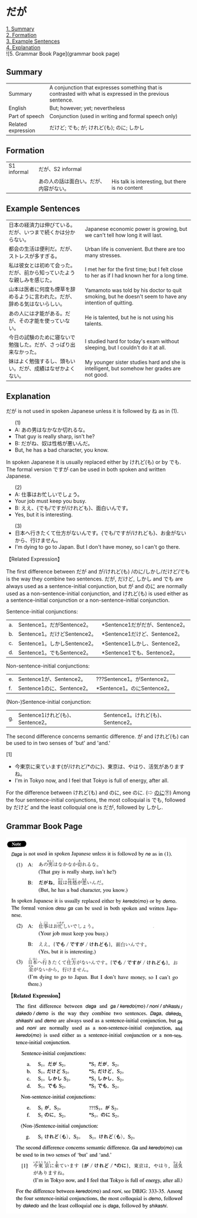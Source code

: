 # だが

[1. Summary](#summary)<br>
[2. Formation](#formation)<br>
[3. Example Sentences](#example-sentences)<br>
[4. Explanation](#explanation)<br>
![5. Grammar Book Page](grammar book page)<br>


## Summary

<table><tr>   <td>Summary</td>   <td>A conjunction that expresses something that is contrasted with what is expressed in the previous sentence.</td></tr><tr>   <td>English</td>   <td>But; however; yet; nevertheless</td></tr><tr>   <td>Part of speech</td>   <td>Conjunction (used in writing and formal speech only)</td></tr><tr>   <td>Related expression</td>   <td>だけど; でも; が; けれど(も); のに; しかし</td></tr></table>

## Formation

<table class="table"> <tbody><tr class="tr head"> <td class="td"><span class="bold"><span>S1 informal</span></span></td> <td class="td"><span class="concept">だが</span><span>、</span><span>S2 informal</span></td> <td class="td"><span>&nbsp;</span></td> </tr> <tr class="tr"> <td class="td"><span>&nbsp;</span></td> <td class="td"><span>あの人の話は面白い。<span class="concept">だが</span>、内容がない。</span> </td> <td class="td"><span>His talk is interesting, but    there is no content</span></td> </tr> </tbody></table>

## Example Sentences

<table><tr>   <td>日本の経済力は伸びている。だが、いつまで続くかは分からない。</td>   <td>Japanese economic power is growing, but we can't tell how long it will last.</td></tr><tr>   <td>都会の生活は便利だ。だが、ストレスが多すぎる。</td>   <td>Urban life is convenient. But there are too many stresses.</td></tr><tr>   <td>私は彼女とは初めて会った。だが、前から知っていたような親しみを感じた。</td>   <td>I met her for the first time; but I felt close to her as if I had known her for a long time.</td></tr><tr>   <td>山本は医者に何度も煙草を辞めるように言われた。だが、辞める気はないらしい。</td>   <td>Yamamoto was told by his doctor to quit smoking, but he doesn't seem to have any intention of quitting.</td></tr><tr>   <td>あの人には才能がある。だが、その才能を使っていない。</td>   <td>He is talented, but he is not using his talents.</td></tr><tr>   <td>今日の試験のために寝ないで勉強した。だが、さっぱり出来なかった。</td>   <td>I studied hard for today's exam without sleeping, but I couldn't do it at all.</td></tr><tr>   <td>妹はよく勉強するし、頭もいい。だが、成績はなぜかよくない。</td>   <td>My younger sister studies hard and she is intelligent, but somehow her grades are not good.</td></tr></table>

## Explanation

<p><span class="cloze">だが</span> is not used in spoken Japanese unless it is followed by ね as in (1).</p>  <ul>(1) <li>A: あの男はなかなか切れるな。</li> <li>That guy is really sharp, isn't he?</li> <div class="divide"></div> <li>B: <span class="cloze">だが</span>ね、奴は性格が悪いんだ。</li> <li>But, he has a bad character, you know.</li> </ul>  <p>In spoken Japanese it is usually replaced either by けれど(も) or by でも. The formal version ですが can be used in both spoken and written Japanese.</p>  <ul>(2) <li>A: 仕事はお忙しいでしょう。</li> <li>Your job must keep you busy.</li> <div class="divide"></div> <li>B: ええ、{でも/ですが/けれども}、面白いんです。</li> <li>Yes, but it is interesting.</li> </ul>  <ul>(3) <li>日本へ行きたくて仕方がないんです。{でも/ですが/けれども}、お金がないから、行けません。</li> <li>I'm dying to go to Japan. But I don't have money, so I can't go there.</li> </ul>  <p>【Related Expression】</p>  <p>The first difference between <span class="cloze">だが</span> and が/けれど(も) /のに/しかし/だけど/でも is the way they combine two sentences. <span class="cloze">だが</span>, だけど, しかし and でも are always used as a sentence-initial conjunction, but が and のに are normally used as a non-sentence-initial conjunction, and けれど(も) is used either as a sentence-initial conjunction or a non-sentence-initial conjunction.</p>  <p>Sentence-initial conjunctions:</p>  <table class="table"> <tbody> <tr class="tr"> <td class="td">a. </td> <td class="td">Sentence1。<span class="cloze">だが</span>Sentence2。</td> <td class="td">*Sentence1<span class="cloze">だが</span>だが、Sentence2。</td> </tr> <tr class="tr"> <td class="td">b. </td> <td class="td">Sentence1。だけどSentence2。</td> <td class="td">*Sentence1だけど、Sentence2。</td> </tr> <tr class="tr"> <td class="td">c. </td> <td class="td">Sentence1。しかしSentence2。</td> <td class="td">*Sentence1しかし、Sentence2。</td> </tr> <tr class="tr"> <td class="td">d. </td> <td class="td">Sentence1。でもSentence2。</td> <td class="td">*Sentence1でも、Sentence2。</td> </tr> </tbody> </table>  <p>Non-sentence-initial conjunctions:</p>  <table class="table"> <tbody> <tr class="tr"> <td class="td">e. </td> <td class="td">Sentence1が、Sentence2。</td> <td class="td">???Sentence1。がSentence2。</td> </tr> <tr class="tr"> <td class="td">f. </td> <td class="td">Sentence1のに、Sentence2。</td> <td class="td">*Sentence1。のにSentence2。</td> </tr> </tbody> </table>  <p>(Non-)Sentence-initial conjunction:</p>  <table class="table"> <tbody> <tr class="tr"> <td class="td">g. </td> <td class="td">Sentence1けれど(も)、Sentence2。</td> <td class="td">Sentence1。けれど(も)、Sentence2。</td> </tr> </tbody> </table>  <p>The second difference concerns semantic difference. が and けれど(も) can be used to in two senses of 'but' and 'and.'</p>  <p>[1]</p>  <ul> <li>今東京に来ています{が/けれど/*のに}、東京は、やはり、活気がありますね。</li> <li>I'm in Tokyo now, and I feel that Tokyo is full of energy, after all.</li> </ul>  <p>For the difference between けれど(も) and のに, see のに. (⇨ <a href="http://bunpou.neocities.org/基本basic.html#㊦ のに (1)">のに</a>㊦) Among the four sentence-initial conjunctions, the most colloquial is でも, followed by だけど and the least colloquial one is <span class="cloze">だが</span>, followed by しかし.</p>

## Grammar Book Page

![](../img/Intermediateだが.png)

